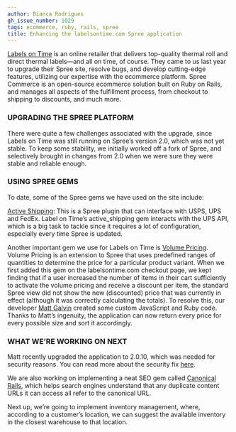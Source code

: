 ```yaml
---
author: Bianca Rodrigues
gh_issue_number: 1029
tags: ecommerce, ruby, rails, spree
title: Enhancing the labelsontime.com Spree application
---
```


[Labels on Time](http://www.labelsontime.com) is an online retailer that delivers top-quality thermal roll and direct thermal labels—​and all on time, of course. They came to us last year to upgrade their Spree site, resolve bugs, and develop cutting-edge features, utilizing our expertise with the ecommerce platform. Spree Commerce is an open-source ecommerce solution built on Ruby on Rails, and manages all aspects of the fulfillment process, from checkout to shipping to discounts, and much more.

### UPGRADING THE SPREE PLATFORM

There were quite a few challenges associated with the upgrade, since Labels on Time was still running on Spree’s version 2.0, which was not yet stable. To keep some stability, we initially worked off a fork of Spree, and selectively brought in changes from 2.0 when we were sure they were stable and reliable enough.

### USING SPREE GEMS

To date, some of the Spree gems we have used on the site include:

[Active Shipping](https://github.com/spree-contrib/spree_active_shipping): This is a Spree plugin that can interface with USPS, UPS and FedEx. Label on Time’s active_shipping gem interacts with the UPS API, which is a big task to tackle since it requires a lot of configuration, especially every time Spree is updated.

Another important gem we use for Labels on Time is [Volume Pricing](https://github.com/spree/spree_volume_pricing). Volume Pricing is an extension to Spree that uses predefined ranges of quantities to determine the price for a particular product variant. When we first added this gem on the labelsontime.com checkout page, we kept finding that if a user increased the number of items in their cart sufficiently to activate the volume pricing and receive a discount per item, the standard Spree view did not show the new (discounted) price that was currently in effect (although it was correctly calculating the totals). To resolve this, our developer [Matt Galvin](/team/matt_galvin) created some custom JavaScript and Ruby code. Thanks to Matt’s ingenuity, the application can now return every price for every possible size and sort it accordingly.

### WHAT WE’RE WORKING ON NEXT

Matt recently upgraded the application to 2.0.10, which was needed for security reasons. You can read more about the security fix [here](https://spreecommerce.org/pages/blog/security-update-spree-2).

We are also working on implementing a neat SEO gem called [Canonical Rails](https://github.com/jumph4x/canonical-rails), which helps search engines understand that any duplicate content URLs it can access all refer to the canonical URL.

Next up, we’re going to implement inventory management, where, according to a customer’s location, we can suggest the available inventory in the closest warehouse to that location.
